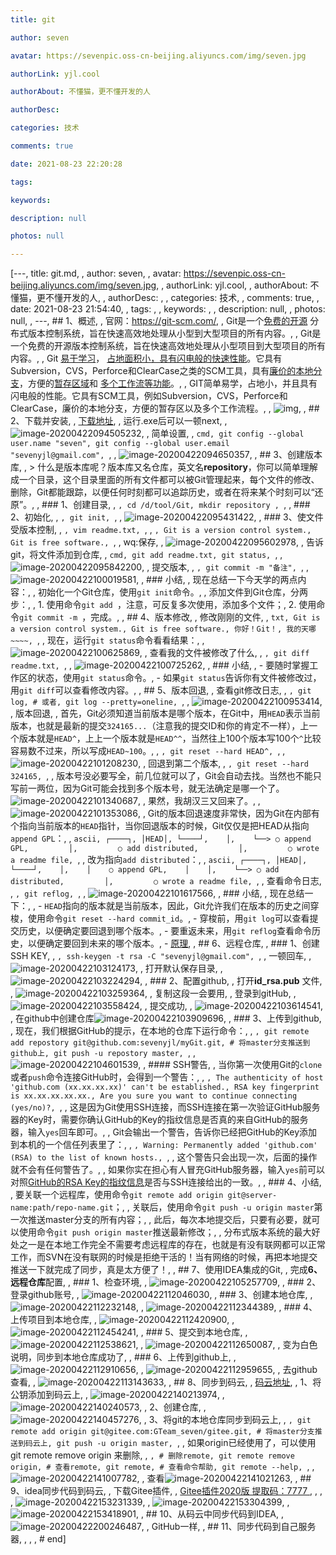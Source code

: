 ```yaml
---
title: git

author: seven

avatar: https://sevenpic.oss-cn-beijing.aliyuncs.com/img/seven.jpg

authorLink: yjl.cool

authorAbout: 不懂猫，更不懂开发的人

authorDesc: 

categories: 技术

comments: true

date: 2021-08-23 22:20:28

tags: 

keywords: 

description: null

photos: null

---
```

[---, title: git.md, , author: seven, , avatar: https://sevenpic.oss-cn-beijing.aliyuncs.com/img/seven.jpg, , authorLink: yjl.cool, , authorAbout: 不懂猫，更不懂开发的人, , authorDesc: , , categories: 技术, , comments: true, , date: 2021-08-23 21:54:40, , tags: , , keywords: , , description: null, , photos: null, , ---, ## 1、概述, , 官网：https://git-scm.com/, , Git是一个[免费的开源](https://git-scm.com/about/free-and-open-source) 分布式版本控制系统，旨在快速高效地处理从小型到大型项目的所有内容。, , Git是一个免费的开源版本控制系统，旨在快速高效地处理从小型项目到大型项目的所有内容。, , Git [易于学习](https://git-scm.com/doc)， [占地面积小，具有闪电般的快速性能](https://git-scm.com/about/small-and-fast)。它具有Subversion，CVS，Perforce和ClearCase之类的SCM工具，具有[廉价的本地分支](https://git-scm.com/about/branching-and-merging)，方便的[暂存区域](https://git-scm.com/about/staging-area)和 [多个工作流等功能](https://git-scm.com/about/distributed)。, , GIT简单易学，占地小，并且具有闪电般的性能。它具有SCM工具，例如Subversion，CVS，Perforce和ClearCase，廉价的本地分支，方便的暂存区以及多个工作流程。, , ![img](https://git-scm.com/images/branching-illustration@2x.png), , ## 2、下载并安装, , [下载地址](https://git-scm.com/downloads), , 运行.exe后可以一顿next, , ![image-20200422094505232](https://sevenpic.oss-cn-beijing.aliyuncs.com/img/image-20200422094505232.png), , 简单设置, , ```cmd, git config --global user.name "seven", git config --global user.email "sevenyjl@gmail.com", ```, , ![image-20200422094650357](https://sevenpic.oss-cn-beijing.aliyuncs.com/img/image-20200422094650357.png), , ## 3、创建版本库, , > 什么是版本库呢？版本库又名仓库，英文名**repository**，你可以简单理解成一个目录，这个目录里面的所有文件都可以被Git管理起来，每个文件的修改、删除，Git都能跟踪，以便任何时刻都可以追踪历史，或者在将来某个时刻可以“还原”。, , ### 1、创建目录, , ```, cd /d/tool/Git, mkdir repository , ```, , ### 2、初始化, , ```, git init, ```, , ![image-20200422095431422](https://sevenpic.oss-cn-beijing.aliyuncs.com/img/image-20200422095431422.png), , ### 3、使文件受版本控制, , ```, vim readme.txt, ```, , ```, Git is a version control system., Git is free software., ```, , wq:保存, , ![image-20200422095602978](https://sevenpic.oss-cn-beijing.aliyuncs.com/img/image-20200422095602978.png), , 告诉git，将文件添加到仓库, , ```cmd, git add readme.txt, git status, ```, , ![image-20200422095842200](https://sevenpic.oss-cn-beijing.aliyuncs.com/img/image-20200422095842200.png), , 提交版本, , ```, git commit -m "备注", ```, , ![image-20200422100019581](https://sevenpic.oss-cn-beijing.aliyuncs.com/img/image-20200422100019581.png), , ###  小结, , 现在总结一下今天学的两点内容：, , 初始化一个Git仓库，使用`git init`命令。, , 添加文件到Git仓库，分两步：, , 1. 使用命令`git add `，注意，可反复多次使用，添加多个文件；, 2. 使用命令`git commit -m `，完成。, , ## 4、版本修改, , 修改刚刚的文件, , ```txt, Git is a version control system., Git is free software., 你好！Git！, 我的天哪~~~~, ```, , 现在，运行`git status`命令看看结果：, , ![image-20200422100625869](https://sevenpic.oss-cn-beijing.aliyuncs.com/img/image-20200422100625869.png), , 查看我的文件被修改了什么, , ```, git diff readme.txt, ```, , ![image-20200422100725262](https://sevenpic.oss-cn-beijing.aliyuncs.com/img/image-20200422100725262.png), , ### 小结, , - 要随时掌握工作区的状态，使用`git status`命令。, - 如果`git status`告诉你有文件被修改过，用`git diff`可以查看修改内容。, , ## 5、版本回退, , 查看git修改日志, , ```, git log, # 或者, git log --pretty=oneline, ```, , ![image-20200422100953414](https://sevenpic.oss-cn-beijing.aliyuncs.com/img/image-20200422100953414.png), , 版本回退, , 首先，Git必须知道当前版本是哪个版本，在Git中，用`HEAD`表示当前版本，也就是最新的提交`324165...`（注意我的提交ID和你的肯定不一样），上一个版本就是`HEAD^`，上上一个版本就是`HEAD^^`，当然往上100个版本写100个`^`比较容易数不过来，所以写成`HEAD~100`。, , ```, git reset --hard HEAD^, ```, , ![image-20200422101208230](https://sevenpic.oss-cn-beijing.aliyuncs.com/img/image-20200422101208230.png), , 回退到第二个版本, , ```, git reset --hard 324165, ```, , 版本号没必要写全，前几位就可以了，Git会自动去找。当然也不能只写前一两位，因为Git可能会找到多个版本号，就无法确定是哪一个了。![image-20200422101340687](https://sevenpic.oss-cn-beijing.aliyuncs.com/img/image-20200422101340687.png), , 果然，我胡汉三又回来了。, , ![image-20200422101353086](https://sevenpic.oss-cn-beijing.aliyuncs.com/img/image-20200422101353086.png), , Git的版本回退速度非常快，因为Git在内部有个指向当前版本的`HEAD`指针，当你回退版本的时候，Git仅仅是把HEAD从指向`append GPL`：, , ```ascii, ┌────┐, │HEAD│, └────┘,    │,    └──> ○ append GPL,         │,         ○ add distributed,         │,         ○ wrote a readme file, ```, , 改为指向`add distributed`：, , ```ascii, ┌────┐, │HEAD│, └────┘,    │,    │    ○ append GPL,    │    │,    └──> ○ add distributed,         │,         ○ wrote a readme file, ```, , 查看命令日志, , ```, git reflog, ```, , ![image-20200422101617566](https://sevenpic.oss-cn-beijing.aliyuncs.com/img/image-20200422101617566.png), , ### 小结, , 现在总结一下：, , - `HEAD`指向的版本就是当前版本，因此，Git允许我们在版本的历史之间穿梭，使用命令`git reset --hard commit_id`。, - 穿梭前，用`git log`可以查看提交历史，以便确定要回退到哪个版本。, - 要重返未来，用`git reflog`查看命令历史，以便确定要回到未来的哪个版本。, - [原理](https://www.liaoxuefeng.com/wiki/896043488029600/897271968352576), , ## 6、远程仓库, , ### 1、创建SSH KEY, , ```, ssh-keygen -t rsa -C "sevenyjl@gmail.com", ```, , 一顿回车, , ![image-20200422103124173](https://sevenpic.oss-cn-beijing.aliyuncs.com/img/image-20200422103124173.png), , 打开默认保存目录, , ![image-20200422103224294](https://sevenpic.oss-cn-beijing.aliyuncs.com/img/image-20200422103224294.png), , ### 2、配置github, , 打开**id_rsa.pub** 文件, , ![image-20200422103259364](https://sevenpic.oss-cn-beijing.aliyuncs.com/img/image-20200422103259364.png), , 复制这段一会要用, , 登录到gitHub, , ![image-20200422103558424](https://sevenpic.oss-cn-beijing.aliyuncs.com/img/image-20200422103558424.png), , 提交成功, , ![image-20200422103614541](https://sevenpic.oss-cn-beijing.aliyuncs.com/img/image-20200422103614541.png), , 在github中创建仓库![image-20200422103909696](https://sevenpic.oss-cn-beijing.aliyuncs.com/img/Snipaste_2020-04-22_10-39-06.png), , ### 3、上传到github, , 现在，我们根据GitHub的提示，在本地的仓库下运行命令：, , ```, git remote add repostory git@github.com:sevenyjl/myGit.git, # 将master分支推送到github上, git push -u repostory master, ```, , ![image-20200422104601539](https://sevenpic.oss-cn-beijing.aliyuncs.com/img/image-20200422104601539.png), , #### SSH警告, , 当你第一次使用Git的`clone`或者`push`命令连接GitHub时，会得到一个警告：, , ```, The authenticity of host 'github.com (xx.xx.xx.xx)' can't be established., RSA key fingerprint is xx.xx.xx.xx.xx., Are you sure you want to continue connecting (yes/no)?, ```, , 这是因为Git使用SSH连接，而SSH连接在第一次验证GitHub服务器的Key时，需要你确认GitHub的Key的指纹信息是否真的来自GitHub的服务器，输入`yes`回车即可。, , Git会输出一个警告，告诉你已经把GitHub的Key添加到本机的一个信任列表里了：, , ```, Warning: Permanently added 'github.com' (RSA) to the list of known hosts., ```, , 这个警告只会出现一次，后面的操作就不会有任何警告了。, , 如果你实在担心有人冒充GitHub服务器，输入`yes`前可以对照[GitHub的RSA Key的指纹信息](https://help.github.com/articles/what-are-github-s-ssh-key-fingerprints/)是否与SSH连接给出的一致。, , ### 4、小结, , 要关联一个远程库，使用命令`git remote add origin git@server-name:path/repo-name.git`；, , 关联后，使用命令`git push -u origin master`第一次推送master分支的所有内容；, , 此后，每次本地提交后，只要有必要，就可以使用命令`git push origin master`推送最新修改；, , 分布式版本系统的最大好处之一是在本地工作完全不需要考虑远程库的存在，也就是有没有联网都可以正常工作，而SVN在没有联网的时候是拒绝干活的！当有网络的时候，再把本地提交推送一下就完成了同步，真是太方便了！, , ## 7、使用IDEA集成的Git, , 完成**6、远程仓库**配置, , ### 1、检查环境, , ![image-20200422105257709](https://sevenpic.oss-cn-beijing.aliyuncs.com/img/image-20200422105257709.png), , ### 2、登录github账号, , ![image-20200422112046030](https://sevenpic.oss-cn-beijing.aliyuncs.com/img/image-20200422112046030.png), , ### 3、创建本地仓库, , ![image-20200422112232148](https://sevenpic.oss-cn-beijing.aliyuncs.com/img/image-20200422112232148.png), , ![image-20200422112344389](git.assets/image-20200422112344389.png), , ### 4、上传项目到本地仓库, , ![image-20200422112420900](https://sevenpic.oss-cn-beijing.aliyuncs.com/img/image-20200422112420900.png), , ![image-20200422112454241](https://sevenpic.oss-cn-beijing.aliyuncs.com/img/image-20200422112454241.png), , ### 5、提交到本地仓库, , ![image-20200422112538621](https://sevenpic.oss-cn-beijing.aliyuncs.com/img/image-20200422112538621.png), , ![image-20200422112650087](https://sevenpic.oss-cn-beijing.aliyuncs.com/img/image-20200422112650087.png), , 变为白色说明，同步到本地仓库成功了, , ### 6、上传到github上, , ![image-20200422112910656](https://sevenpic.oss-cn-beijing.aliyuncs.com/img/image-20200422112910656.png), , ![image-20200422112959655](https://sevenpic.oss-cn-beijing.aliyuncs.com/img/image-20200422112959655.png), , 去github查看, , ![image-20200422113143633](https://sevenpic.oss-cn-beijing.aliyuncs.com/img/image-20200422113143633.png), , ## 8、同步到码云, , [码云地址](https://gitee.com/), , 1、将公钥添加到码云上, , ![image-20200422140213974](https://sevenpic.oss-cn-beijing.aliyuncs.com/img/image-20200422140213974.png), , ![image-20200422140240573](https://sevenpic.oss-cn-beijing.aliyuncs.com/img/image-20200422140240573.png), , 2、创建仓库, , ![image-20200422140457276](https://sevenpic.oss-cn-beijing.aliyuncs.com/img/image-20200422140457276.png), , 3、将git的本地仓库同步到码云上, , ```, git remote add origin git@gitee.com:GTeam_seven/gitee.git, # 将master分支推送到码云上, git push -u origin master, ```, , 如果origin已经使用了，可以使用git remote remove origin 来删除, , ```, # 删除remote, git remote remove origin, # 查看remote, git remote, # 查看命令帮助, git remote --help, ```, , ![image-20200422141007782](https://sevenpic.oss-cn-beijing.aliyuncs.com/img/image-20200422141007782.png), , 查看![image-20200422141021263](https://sevenpic.oss-cn-beijing.aliyuncs.com/img/image-20200422141021263.png), , ## 9、idea同步代码到码云, , 下载Gitee插件, , [Gitee插件2020版 提取码：7777 ](https://pan.baidu.com/s/1ihQy8v9NgdpBmCqpvPKA-A ), , , , ![image-20200422153231339](https://sevenpic.oss-cn-beijing.aliyuncs.com/img/image-20200422153231339.png), , ![image-20200422153304399](https://sevenpic.oss-cn-beijing.aliyuncs.com/img/image-20200422153304399.png), , ![image-20200422153418901](https://sevenpic.oss-cn-beijing.aliyuncs.com/img/image-20200422153418901.png), , ## 10、从码云中同步代码到IDEA, , ![image-20200422200246487](https://sevenpic.oss-cn-beijing.aliyuncs.com/img/image-20200422200246487.png), , GitHub一样, , ## 11、同步代码到自己服务器, , , , # end]